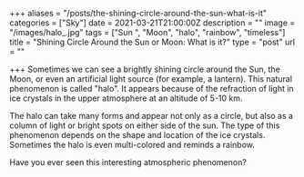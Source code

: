 +++
aliases = "/posts/the-shining-circle-around-the-sun-what-is-it"
categories = ["Sky"]
date = 2021-03-21T21:00:00Z
description = ""
image = "/images/halo_.jpg"
tags = ["Sun ", "Moon", "halo", "rainbow", "timeless"]
title = "Shining Circle Around the Sun or Moon: What is it?"
type = "post"
url = ""

+++
Sometimes we can see a brightly shining circle around the Sun, the Moon, or even an artificial light source (for example, a lantern). This natural phenomenon is called "halo". It appears because of the refraction of light in ice crystals in the upper atmosphere at an altitude of 5-10 km.

The halo can take many forms and appear not only as a circle, but also as a column of light or bright spots on either side of the sun. The type of this phenomenon depends on the shape and location of the ice crystals. Sometimes the halo is even multi-colored and reminds a rainbow.

Have you ever seen this interesting atmospheric phenomenon?